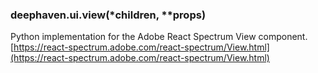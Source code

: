 ### deephaven.ui.view(\*children, \*\*props)

Python implementation for the Adobe React Spectrum View component.
[https://react-spectrum.adobe.com/react-spectrum/View.html](https://react-spectrum.adobe.com/react-spectrum/View.html)

